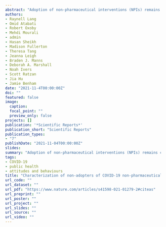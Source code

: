 ```yaml
---
abstract: "Adoption of non-pharmaceutical interventions (NPIs) remains critical to curtail the spread of COVID-19. Using self-reported adherence to NPIs in Canada, assessed through a national cross-sectional survey of 4498 respondents, we aimed to identify and characterize non-adopters of NPIs, evaluating their attitudes and behaviours to understand barriers and facilitators of adoption. A cluster analysis was used to group adopters separately from non-adopters of NPIs. Associations with sociodemographic factors, attitudes towards COVID-19 and the public health response were assessed using logistic regression models comparing non-adopters to adopters. Of the 4498 respondents, 994 (22%) were clustered as non-adopters. Sociodemographic factors significantly associated with the non-adoption cluster were: (1) being male, (2) age 18–34 years, (3) Albertans, (4) lower education level and (5) higher conservative political leaning. Participants who expressed low concern for COVID-19 and distrust towards several institutions had greater odds of being non-adopters. This information characterizes individuals at greatest odds for non-adoption of NPIs to inform targeted marketing interventions."
authors:
- Raynell Lang
- Omid Atabati
- Robert Oxoby
- Mehdi Mourali
- admin
- Hasan Sheikh
- Madison Fullerton
- Theresa Tang
- Jeanna Leigh
- Braden J. Manns
- Deborah A. Marshall
- Noah Ivers
- Scott Ratzan
- Jia Hu
- Jamie Benham
date: "2021-11-4T00:00:00Z"
doi: ""
featured: false
image:
  caption:
  focal_point: ""
  preview_only: false
projects: []
publication: '*Scientific Reports*'
publication_short: "Scientific Reports"
publication_types:
- "7"
publishDate: "2021-11-04T00:00:00Z"
slides:
summary: "Adoption of non-pharmaceutical interventions (NPIs) remains critical to curtail the spread of COVID-19. Using self-reported adherence to NPIs in Canada, assessed through a national cross-sectional survey of 4498 respondents, we aimed to identify and characterize non-adopters of NPIs, evaluating their attitudes and behaviours to understand barriers and facilitators of adoption. A cluster analysis was used to group adopters separately from non-adopters of NPIs. Associations with sociodemographic factors, attitudes towards COVID-19 and the public health response were assessed using logistic regression models comparing non-adopters to adopters. Of the 4498 respondents, 994 (22%) were clustered as non-adopters. Sociodemographic factors significantly associated with the non-adoption cluster were: (1) being male, (2) age 18–34 years, (3) Albertans, (4) lower education level and (5) higher conservative political leaning. Participants who expressed low concern for COVID-19 and distrust towards several institutions had greater odds of being non-adopters. This information characterizes individuals at greatest odds for non-adoption of NPIs to inform targeted marketing interventions."
tags:
- COVID-19
- public health
- attitudes and behaviours
title: "Characterization of non-adopters of COVID-19 non-pharmaceutical interventions through a national cross-sectional survey to assess attitudes and behaviours"
url_code: ""
url_dataset: ""
url_pdf: "https://www.nature.com/articles/s41598-021-01279-2#citeas"
url_preprint: ""
url_poster: ""
url_project: ""
url_slides: ""
url_source: ""
url_video: ""
---
```


